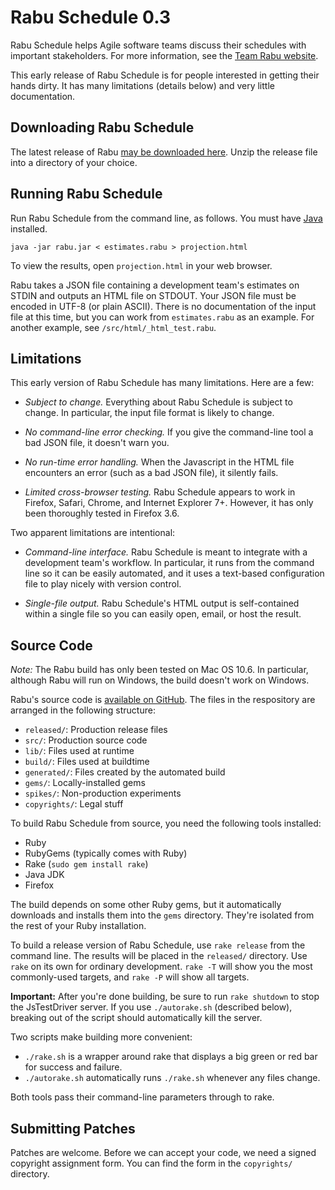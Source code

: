 Rabu Schedule 0.3
=================

Rabu Schedule helps Agile software teams discuss their schedules with important stakeholders. For more information, see the [Team Rabu website](http://www.teamrabu.com).

This early release of Rabu Schedule is for people interested in getting their hands dirty. It has many limitations (details below) and very little documentation.


Downloading Rabu Schedule
-------------------------
The latest release of Rabu [may be downloaded here](http://www.teamrabu.com/rabu.zip). Unzip the release file into a directory of your choice.


Running Rabu Schedule
---------------------

Run Rabu Schedule from the command line, as follows. You must have [Java](http://www.java.com/) installed.

	java -jar rabu.jar < estimates.rabu > projection.html

To view the results, open `projection.html` in your web browser.

Rabu takes a JSON file containing a development team's estimates on STDIN and outputs an HTML file on STDOUT. Your JSON file must be encoded in UTF-8 (or plain ASCII). There is no documentation of the input file at this time, but you can work from `estimates.rabu` as an example. For another example, see `/src/html/_html_test.rabu`.


Limitations
-----------

This early version of Rabu Schedule has many limitations. Here are a few:

- *Subject to change.* Everything about Rabu Schedule is subject to change. In particular, the input file format is likely to change.

- *No command-line error checking.* If you give the command-line tool a bad JSON file, it doesn't warn you.

- *No run-time error handling.* When the Javascript in the HTML file encounters an error (such as a bad JSON file), it silently fails.

- *Limited cross-browser testing.* Rabu Schedule appears to work in Firefox, Safari, Chrome, and Internet Explorer 7+. However, it has only been thoroughly tested in Firefox 3.6.

Two apparent limitations are intentional:

- *Command-line interface.* Rabu Schedule is meant to integrate with a development team's workflow. In particular, it runs from the command line so it can be easily automated, and it uses a text-based configuration file to play nicely with version control.

- *Single-file output.* Rabu Schedule's HTML output is self-contained within a single file so you can easily open, email, or host the result.


Source Code
-----------

*Note:* The Rabu build has only been tested on Mac OS 10.6. In particular, although Rabu will run on Windows, the build doesn't work on Windows.

Rabu's source code is [available on GitHub](https://github.com/teamrabu/rabu-schedule). The files in the respository are arranged in the following structure:

- `released/`: Production release files
- `src/`: Production source code
- `lib/`: Files used at runtime
- `build/`: Files used at buildtime
- `generated/`: Files created by the automated build
- `gems/`: Locally-installed gems
- `spikes/`: Non-production experiments
- `copyrights/`: Legal stuff

To build Rabu Schedule from source, you need the following tools installed:

* Ruby
* RubyGems (typically comes with Ruby)
* Rake (`sudo gem install rake`)
* Java JDK
* Firefox

The build depends on some other Ruby gems, but it automatically downloads and installs them into the `gems` directory. They're isolated from the rest of your Ruby installation.

To build a release version of Rabu Schedule, use `rake release` from the command line. The results will be placed in the `released/` directory. Use `rake` on its own for ordinary development. `rake -T` will show you the most commonly-used targets, and `rake -P` will show all targets.

**Important:** After you're done building, be sure to run `rake shutdown` to stop the JsTestDriver server. If you use `./autorake.sh` (described below), breaking out of the script should automatically kill the server.

Two scripts make building more convenient:

- `./rake.sh` is a wrapper around rake that displays a big green or red bar for success and failure.
- `./autorake.sh` automatically runs `./rake.sh` whenever any files change.

Both tools pass their command-line parameters through to rake.


Submitting Patches
------------------

Patches are welcome. Before we can accept your code, we need a signed copyright assignment form. You can find the form in the `copyrights/` directory.
